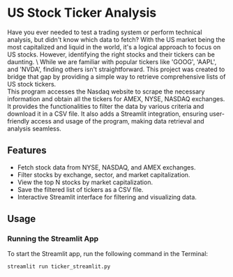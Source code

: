 # US Stock Ticker Analysis

Have you ever needed to test a trading system or perform technical analysis, but didn't know which data to fetch? With the US market being the most capitalized and liquid in the world, it's a logical approach to focus on US stocks. However, identifying the right stocks and their tickers can be daunting. \ 
While we are familiar with popular tickers like 'GOOG', 'AAPL', and 'NVDA', finding others isn't straightforward. This project was created to bridge that gap by providing a simple way to retrieve comprehensive lists of US stock tickers. \
This program accesses the Nasdaq website to scrape the necessary information and obtain all the tickers for AMEX, NYSE, NASDAQ exchanges. \
It provides the functionalities to filter the data by various criteria and download it in a CSV file. It also adds a Streamlit integration, ensuring user-friendly access and usage of the program, making data retrieval and analysis seamless.


## Features
- Fetch stock data from NYSE, NASDAQ, and AMEX exchanges.
- Filter stocks by exchange, sector, and market capitalization.
- View the top N stocks by market capitalization.
- Save the filtered list of tickers as a CSV file.
- Interactive Streamlit interface for filtering and visualizing data.

## Usage

### Running the Streamlit App
To start the Streamlit app, run the following command in the Terminal:
```sh
streamlit run ticker_streamlit.py

